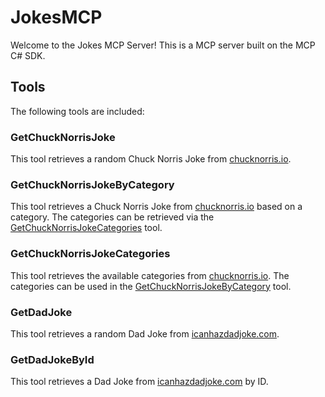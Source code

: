# JokesMCP

Welcome to the Jokes MCP Server! This is a MCP server built on the MCP C# SDK.

## Tools

The following tools are included:

### GetChuckNorrisJoke

This tool retrieves a random Chuck Norris Joke from [chucknorris.io](https://api.chucknorris.io/).

### GetChuckNorrisJokeByCategory

This tool retrieves a Chuck Norris Joke from [chucknorris.io](https://api.chucknorris.io/) based on a category. The categories can be retrieved via the [GetChuckNorrisJokeCategories](#GetChuckNorrisJokeCategories) tool.

### GetChuckNorrisJokeCategories

This tool retrieves the available categories from [chucknorris.io](https://api.chucknorris.io/). The categories can be used in the [GetChuckNorrisJokeByCategory](#GetChuckNorrisJokeByCategory) tool.

### GetDadJoke

This tool retrieves a random Dad Joke from [icanhazdadjoke.com](https://icanhazdadjoke.com/).

### GetDadJokeById

This tool retrieves a Dad Joke from [icanhazdadjoke.com](https://icanhazdadjoke.com/) by ID.
